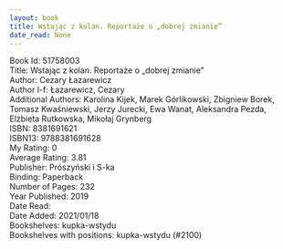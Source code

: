 ```yaml
---
layout: book
title: Wstając z kolan. Reportaże o „dobrej zmianie”
date_read: None
---
```


Book Id: 51758003<br />
Title: Wstając z kolan. Reportaże o „dobrej zmianie”<br />
Author: Cezary Łazarewicz<br />
Author l-f: Łazarewicz, Cezary<br />
Additional Authors: Karolina Kijek, Marek Górlikowski, Zbigniew Borek, Tomasz Kwaśniewski, Jerzy Jurecki, Ewa Wanat, Aleksandra Pezda, Elżbieta Rutkowska, Mikołaj Grynberg<br />
ISBN: 8381691621<br />
ISBN13: 9788381691628<br />
My Rating: 0<br />
Average Rating: 3.81<br />
Publisher: Prószyński i S-ka<br />
Binding: Paperback<br />
Number of Pages: 232<br />
Year Published: 2019<br />
Date Read: <br />
Date Added: 2021/01/18<br />
Bookshelves: kupka-wstydu<br />
Bookshelves with positions: kupka-wstydu (#2100)<br />

